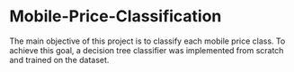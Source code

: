 # Mobile-Price-Classification
The main objective of this project is to classify each mobile price class. To achieve this goal, a decision tree classifier was implemented from scratch and trained on the dataset.
